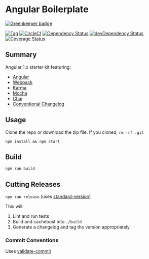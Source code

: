 # Angular Boilerplate

[![Greenkeeper badge](https://badges.greenkeeper.io/willsoto/app-template.svg)](https://greenkeeper.io/)

[![Tag](https://img.shields.io/github/tag/willsoto/app-template.svg?style=flat)](https://github.com/willsoto/app-template)
[![CircleCI](https://circleci.com/gh/willsoto/app-template.svg?style=svg)](https://circleci.com/gh/willsoto/app-template)
[![Dependency Status](https://david-dm.org/willsoto/app-template.svg)](https://david-dm.org/willsoto/app-template)
[![devDependency Status](https://david-dm.org/willsoto/app-template/dev-status.svg)](https://david-dm.org/willsoto/app-template#info=devDependencies)
[![Coverage Status](https://coveralls.io/repos/willsoto/app-template/badge.svg?branch=master&service=github)](https://coveralls.io/github/willsoto/app-template?branch=master)

## Summary

Angular 1.x starter kit featuring:
- [Angular](https://angularjs.org/)
- [Webpack](https://webpack.github.io/)
- [Karma](https://karma-runner.github.io/)
- [Mocha](http://mochajs.org/)
- [Chai](http://chaijs.com/)
- [Conventional Changelog](https://github.com/ajoslin/conventional-changelog)

## Usage

Clone the repo or download the zip file. If you cloned, `rm -rf .git`

`npm install && npm start`

## Build

`npm run build`

## Cutting Releases

`npm run release` (uses [standard-version](https://www.npmjs.com/package/standard-version))

This will:

1. Lint and run tests
2. Build and cachebust into `./build`
3. Generate a changelog and tag the version appropriately.

### Commit Conventions

Uses [validate-commit](https://github.com/willsoto/validate-commit)
